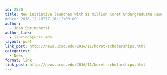 ```yaml
---
id: 2530
title: New initiative launches with $1 million Koret Undergraduate Research Scholarships
#date: 2016-11-10T17:16:11+00:00
author:
  - Joan Springhetti
author_link:
  - jspringh@ucsc.edu
layout: post
link_post: http://news.ucsc.edu/2016/11/koret-scholarships.html
categories:
  - News
format: link
link_post: http://news.ucsc.edu/2016/11/koret-scholarships.html
---
```

